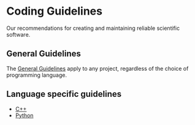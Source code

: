 # Coding Guidelines
Our recommendations for creating and maintaining reliable scientific software.

## General Guidelines
The [General Guidelines](general/README.md) apply to any project, regardless of the choice of programming language.

## Language specific guidelines

- [C++](cpp/README.md)
- [Python](python/README.md)
